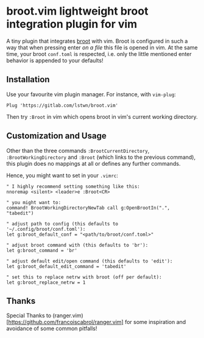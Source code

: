 # broot.vim lightweight broot integration plugin for vim

A tiny plugin that integrates [broot](https://github.com/Canop/broot) with vim.
Broot is configured in such a way that when pressing enter *on a file* this file
is opened in vim.
At the same time, your broot `conf.toml` is respected, i.e. only the little
mentioned enter behavior is appended to your defaults!

## Installation

Use your favourite vim plugin manager. For instance, with `vim-plug`:

```
Plug 'https://gitlab.com/lstwn/broot.vim'
```

Then try `:Broot` in vim which opens broot in vim's current working directory.

## Customization and Usage

Other than the three commands `:BrootCurrentDirectory`, `:BrootWorkingDirectory`
and `:Broot` (which links to the previous command), this plugin does no mappings
at all or defines any further commands.

Hence, you might want to set in your `.vimrc`:

```{vim}
" I highly recommend setting something like this:
nnoremap <silent> <leader>e :Broot<CR>

" you might want to:
command! BrootWorkingDirectoryNewTab call g:OpenBrootIn(".", "tabedit")

" adjust path to config (this defaults to '~/.config/broot/conf.toml'):
let g:broot_default_conf = "<path/to/broot/conf.toml>"

" adjust broot command with (this defaults to 'br'):
let g:broot_command = 'br'

" adjust default edit/open command (this defaults to 'edit'):
let g:broot_default_edit_command = 'tabedit'

" set this to replace netrw with broot (off per default):
let g:broot_replace_netrw = 1
```

## Thanks

Special Thanks to (ranger.vim)[https://github.com/francoiscabrol/ranger.vim]
for some inspiration and avoidance of some common pitfalls!
